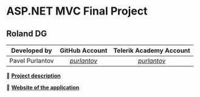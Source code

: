 # ASP.NET MVC Final Project

## Roland DG

|Developed by    |GitHub Аccount                               |Telerik Academy Аccount                                   |
|:--------------:|:-------------------------------------------:|:--------------------------------------------------------:|
|Pavel Purlantov    |[_purlantov_](https://github.com/purlantov)  |[_purlantov_](http://telerikacademy.com/Users/purlantov)|

:blue_book: [**Project description**](./Project-description.md)

:rocket: [**Website of the application**](http://purlantov-001-site1.gtempurl.com/)
